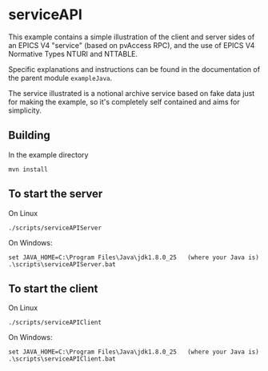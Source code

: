 # serviceAPI

This example contains a simple illustration of the client and server sides of an EPICS V4 "service"
(based on pvAccess RPC), and the use of EPICS V4 Normative Types NTURI and NTTABLE.

Specific explanations and instructions can be found in the documentation of the parent 
module `exampleJava`.

The service illustrated is a notional archive service based on fake data just for
making the example, so it's completely self contained and aims for simplicity.

## Building

In the example directory

    mvn install


## To start the server

On Linux

    ./scripts/serviceAPIServer

On Windows:

    set JAVA_HOME=C:\Program Files\Java\jdk1.8.0_25   (where your Java is)
    .\scripts\serviceAPIServer.bat


## To start the client

On Linux

    ./scripts/serviceAPIClient

On Windows:

    set JAVA_HOME=C:\Program Files\Java\jdk1.8.0_25   (where your Java is)
    .\scripts\serviceAPIClient.bat



